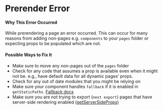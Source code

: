 Prerender Error
===============

#### Why This Error Occurred

While prerendering a page an error occurred. This can occur for many reasons from adding non-pages e.g. `components` to your `pages` folder or expecting props to be populated which are not.

#### Possible Ways to Fix It

-   Make sure to move any non-pages out of the `pages` folder
-   Check for any code that assumes a prop is available even when it might not be. e.g., have default data for all dynamic pages’ props.
-   Check for any out of date modules that you might be relying on
-   Make sure your component handles `fallback` if it is enabled in `getStaticPaths`. [Fallback docs](https://nextjs.org/docs/basic-features/data-fetching#the-fallback-key-required)
-   Make sure you are not trying to export (`next export`) pages that have server-side rendering enabled [(getServerSideProps)](https://nextjs.org/docs/basic-features/data-fetching#getserversideprops-server-side-rendering)
